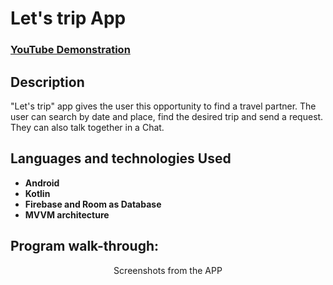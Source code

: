 <h1>Let's trip App</h1>

 ### [YouTube Demonstration](https://www.youtube.com/)

<h2>Description</h2>
"Let's trip" app gives the user this opportunity to find a travel partner.
The user can search by date and place, find the desired trip and send a request. They can also talk together in a Chat. 
<br />


<h2>Languages and technologies Used</h2>

- <b>Android</b> 
- <b>Kotlin</b>
- <b>Firebase and Room as Database</b>
- <b>MVVM architecture </b>


<h2>Program walk-through:</h2>

<p align="center">
Screenshots from the APP <br/>
<br />

</p>

<!--
 ```diff
- text in red
+ text in green
! text in orange
# text in gray
@@ text in purple (and bold)@@
```
--!>
